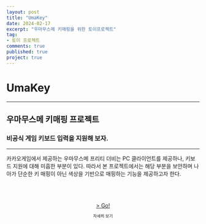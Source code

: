 ```yaml
---
layout: post
title: "UmaKey"
date: 2024-02-17
excerpt: "우마무스메 키매핑을 위한 토이프로젝트"
tag: 
- 토이 프로젝트
comments: true
published: true
project: true
---
```


# UmaKey

---

## 우마무스메 키매핑 프로젝트

### 비공식 게임 키보드 입력을 지원해 보자.

---

카카오게임에서 제공하는 우마무스메 프리티 더비는 PC 클라이언트를 제공하나, 키보드 지원에 대해 미흡한 부분이 있다. 따라서 본 프로젝트에서는 해당 부분을 보안하며 나아가 단순한 키 매핑이 아닌 색상을 기반으로 매핑하는 기능을 제공하고자 한다.

<br/>
<br/>
<br/>

<style>
  .btn-container {
    display: flex;
    justify-content: center;
    align-items: center;
  }
  .text-container {
    display: flex;
    justify-content: center;
    align-items: center;
    text-align: center; /* 텍스트의 가로 중앙 정렬을 위해 추가 */
  }
</style>

<div class="btn-container">
  <a href="#" class="btn btn-success" onclick="window.open('https://github.com/onetwohour/UmaKey')">> Go!</a>
</div>

<div class="text-container">
  <p class="text" style="font-size:75%">자세히 보기</p>
</div>
